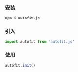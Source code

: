 ### 安装

```shell
npm i autofit.js
```

### 引入

```js
import autofit from 'autofit.js'
```

### 使用

```js
autofit.init()
```